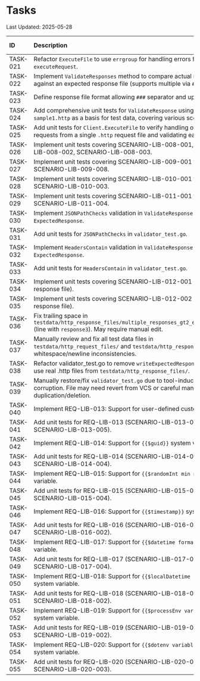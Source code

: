 # Tasks

Last Updated: 2025-05-28

| ID       | Description                                                                 | Status      | Assignee | Due Date   |
| :------- | :-------------------------------------------------------------------------- | :---------- | :------- | :--------- |
| TASK-021 | Refactor `ExecuteFile` to use `errgroup` for handling errors from `executeRequest`. | Done        | AI       | 2025-05-28 |
| TASK-022 | Implement `ValidateResponses` method to compare actual responses against an expected response file (supports multiple via `###`). | Done        | AI       | 2025-05-29 |
| TASK-023 | Define response file format allowing `###` separator and update parser.     | Done        | AI       | 2025-05-29 |
| TASK-024 | Add comprehensive unit tests for `ValidateResponse` using `sample1.http` as a basis for test data, covering various scenarios. | Done        | AI       | 2025-05-30 |
| TASK-025 | Add unit tests for `Client.ExecuteFile` to verify handling of multiple requests from a single `.http` request file and validating each response. | Done        | AI       | 2025-05-30 |
| TASK-026 | Implement unit tests covering SCENARIO-LIB-008-001, SCENARIO-LIB-008-002, SCENARIO-LIB-008-003. | Done        | AI       | 2025-05-31 |
| TASK-027 | Implement unit tests covering SCENARIO-LIB-009-001 to SCENARIO-LIB-009-008.          | Done        | AI       | 2025-06-01 |
| TASK-028 | Implement unit tests covering SCENARIO-LIB-010-001 to SCENARIO-LIB-010-003.          | Done        | AI       | 2025-06-02 |
| TASK-029 | Implement unit tests covering SCENARIO-LIB-011-001 to SCENARIO-LIB-011-004.          | Done        | AI       | 2025-06-03 |
| TASK-030 | Implement `JSONPathChecks` validation in `ValidateResponse` and `ExpectedResponse`. | Skipped     | AI       | 2025-06-04 |
| TASK-031 | Add unit tests for `JSONPathChecks` in `validator_test.go`.                 | Skipped     | AI       | 2025-06-04 |
| TASK-032 | Implement `HeadersContain` validation in `ValidateResponse` and `ExpectedResponse`. | Done        | AI       | 2025-06-05 |
| TASK-033 | Add unit tests for `HeadersContain` in `validator_test.go`.               | Done        | AI       | 2025-06-05 |
| TASK-034 | Implement unit tests covering SCENARIO-LIB-012-001 (reject JSON response file). | Skipped     | AI       | 2025-06-06 |
| TASK-035 | Implement unit tests covering SCENARIO-LIB-012-002 (reject YAML response file). | Skipped     | AI       | 2025-06-06 |
| TASK-036 | Fix trailing space in `testdata/http_response_files/multiple_responses_gt2_expected.http` (line with `response3`). May require manual edit. | Done        | AI       | 2025-05-29 |
| TASK-037 | Manually review and fix all test data files in `testdata/http_request_files/` and `testdata/http_response_files/` for whitespace/newline inconsistencies. | Done        | User     | 2025-05-29 |
| TASK-038 | Refactor validator_test.go to remove `writeExpectedResponseFile` and use real .http files from `testdata/http_response_files/`. | Done        | AI       | 2025-05-30 |
| TASK-039 | Manually restore/fix `validator_test.go` due to tool-induced corruption. File may need revert from VCS or careful manual edit to fix duplication/deletion. | Done        | User     | 2025-05-28 |
| TASK-040 | Implement REQ-LIB-013: Support for user-defined custom variables.             | Done        | AI       | 2025-06-07 |
| TASK-041 | Add unit tests for REQ-LIB-013 (SCENARIO-LIB-013-001 to SCENARIO-LIB-013-005). | ToDo        | AI       | 2025-06-07 |
| TASK-042 | Implement REQ-LIB-014: Support for `{{$guid}}` system variable.                | ToDo        | AI       | 2025-06-08 |
| TASK-043 | Add unit tests for REQ-LIB-014 (SCENARIO-LIB-014-001 to SCENARIO-LIB-014-004). | ToDo        | AI       | 2025-06-08 |
| TASK-044 | Implement REQ-LIB-015: Support for `{{$randomInt min max}}` system variable.   | ToDo        | AI       | 2025-06-09 |
| TASK-045 | Add unit tests for REQ-LIB-015 (SCENARIO-LIB-015-001 to SCENARIO-LIB-015-004). | ToDo        | AI       | 2025-06-09 |
| TASK-046 | Implement REQ-LIB-016: Support for `{{$timestamp}}` system variable.           | ToDo        | AI       | 2025-06-10 |
| TASK-047 | Add unit tests for REQ-LIB-016 (SCENARIO-LIB-016-001 to SCENARIO-LIB-016-002). | ToDo        | AI       | 2025-06-10 |
| TASK-048 | Implement REQ-LIB-017: Support for `{{$datetime format}}` system variable.     | ToDo        | AI       | 2025-06-11 |
| TASK-049 | Add unit tests for REQ-LIB-017 (SCENARIO-LIB-017-001 to SCENARIO-LIB-017-004). | ToDo        | AI       | 2025-06-11 |
| TASK-050 | Implement REQ-LIB-018: Support for `{{$localDatetime format}}` system variable. | ToDo        | AI       | 2025-06-12 |
| TASK-051 | Add unit tests for REQ-LIB-018 (SCENARIO-LIB-018-001 to SCENARIO-LIB-018-002). | ToDo        | AI       | 2025-06-12 |
| TASK-052 | Implement REQ-LIB-019: Support for `{{$processEnv variableName}}` system variable. | ToDo        | AI       | 2025-06-13 |
| TASK-053 | Add unit tests for REQ-LIB-019 (SCENARIO-LIB-019-001 to SCENARIO-LIB-019-002). | ToDo        | AI       | 2025-06-13 |
| TASK-054 | Implement REQ-LIB-020: Support for `{{$dotenv variableName}}` system variable.   | ToDo        | AI       | 2025-06-14 |
| TASK-055 | Add unit tests for REQ-LIB-020 (SCENARIO-LIB-020-001 to SCENARIO-LIB-020-003). | ToDo        | AI       | 2025-06-14 |
